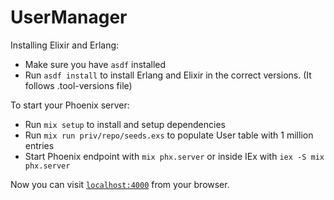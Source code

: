 # UserManager

Installing Elixir and Erlang:

 * Make sure you have `asdf` installed
 * Run `asdf install` to install Erlang and Elixir in the correct versions. (It follows .tool-versions file)

To start your Phoenix server:

  * Run `mix setup` to install and setup dependencies
  * Run `mix run priv/repo/seeds.exs` to populate User table with 1 million entries
  * Start Phoenix endpoint with `mix phx.server` or inside IEx with `iex -S mix phx.server`

Now you can visit [`localhost:4000`](http://localhost:4000) from your browser.

